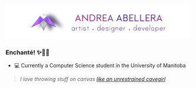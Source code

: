 ![Andrea Banner](/assets/andrea_banner.jpg)

### Enchanté! ✨👋🏼
- 💻 Currently a Computer Science student in the University of Manitoba
> *I love throwing stuff on canvas [like an unrestrained cavegirl](https://www.instagram.com/aviagulcas/)*
<!--
**andreaabellera/andreaabellera** is a ✨ _special_ ✨ repository because its `README.md` (this file) appears on your GitHub profile.

Here are some ideas to get you started:

- 🔭 I’m currently working on ...
- 🌱 I’m currently learning ...
- 👯 I’m looking to collaborate on ...
- 🤔 I’m looking for help with ...
- 💬 Ask me about ...
- 📫 How to reach me: ...
- 😄 Pronouns: ...
- ⚡ Fun fact: ...
-->
